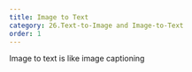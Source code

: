 ```yaml
---
title: Image to Text
category: 26.Text-to-Image and Image-to-Text
order: 1
---
```


Image to text is like image captioning 